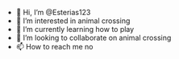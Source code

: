 - 👋 Hi, I’m @Esterias123
- 👀 I’m interested in animal crossing
- 🌱 I’m currently learning how to play
- 💞️ I’m looking to collaborate on animal crossing
- 📫 How to reach me no

<!---
Esterias123/Esterias123 is a ✨ special ✨ repository because its `README.md` (this file) appears on your GitHub profile.
You can click the Preview link to take a look at your changes.
--->
